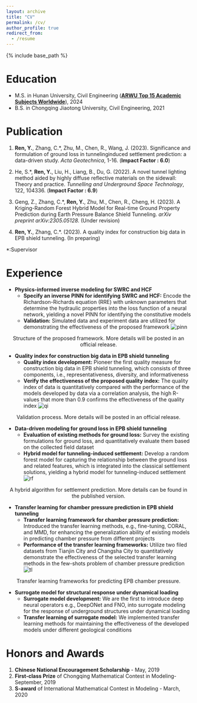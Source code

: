 ```yaml
---
layout: archive
title: "CV"
permalink: /cv/
author_profile: true
redirect_from:
  - /resume
---
```


{% include base_path %}

Education
======
* M.S. in Hunan University, Civil Engineering (**[ARWU Top 15 Academic Subjects Worldwide](https://www.shanghairanking.com/rankings/gras/2022/RS0211)**), 2024
* B.S. in Chongqing Jiaotong University, Civil Engineering, 2021

Publication 
======
1. **Ren, Y.**, Zhang, C.*, Zhu, M., Chen, R., Wang, J. (2023). Significance and formulation of ground loss in tunnelinginduced settlement prediction: a data-driven study. *Acta Geotechnica*, 1-16. (**Impact Factor : 6.0**) 

2. He, S.*, **Ren, Y.**, Liu, H., Liang, B., Du, G. (2022). A novel tunnel lighting method aided by highly diffuse reflective materials on the sidewall: Theory and practice. *Tunnelling and Underground Space Technology*, 122, 104336. (**Impact Factor : 6.9**)  

3. Geng, Z., Zhang, C.*, **Ren, Y.**, Zhu, M., Chen, R., Cheng, H. (2023). A Kriging-Random Forest Hybrid Model for Real-time Ground Property Prediction during Earth Pressure Balance Shield Tunneling. *arXiv preprint arXiv:2305.05128.* (Under revision) 

4. **Ren, Y.**, Zhang, C.*. (2023). A quality index for construction big data in EPB shield tunneling. (In preparing) 

*:Supervisor 

Experience 
======
* **Physics-informed inverse modeling for SWRC and HCF**
  * **Specify an inverse PINN for identifying SWRC and HCF:**  Encode the Richardson-Richards equation (RRE) with unknown parameters that determine the hydraulic properties into the loss function of a neural network, yielding a novel PINN for identifying the constitutive models
  * **Validation:** Simulated data and experiment data are utilized for demonstrating the effectiveness of the proposed framework 
![pinn](http://renyuhao825.github.io/images/pinn.png)
<center> Structure of the proposed framework. More details will be posted in an official release. </center>



* **Quality index for construction big data in EPB shield tunneling**
  * **Quality index development:** Pioneer the first quality measure for construction big data in EPB shield tunneling, which consists of three components, i.e., representativeness, diversity, and informativeness
  * **Verify the effectiveness of the proposed quality index:** The quality index of data is quantitatively compared with the performance of the models developed by data via a correlation analysis, the high R-values that more than 0.9 confirms the effectiveness of the quality index 
![qi](http://renyuhao825.github.io/images/qi.png)
<center> Validation process. More details will be posted in an official release. </center>

*  **Data-driven modeling for ground loss in EPB shield tunneling**
    * **Evaluation of existing methods for ground loss:** Survey the existing formulations for ground loss, and quantitatively evaluate them based on the collected field dataset 
    * **Hybrid model for tunneling-induced settlement:** Develop a random forest model for capturing the relationship between the ground loss and related features, which is integrated into the classical settlement solutions, yielding a hybrid model for tunneling-induced settlement
![rf](http://renyuhao825.github.io/images/rf.png)
<center> A hybrid algorithm for settlement prediction. More details can be found in the published version. </center>

* **Transfer learning for chamber pressure prediction in EPB shield tunneling**
  * **Transfer learning framework for chamber pressure prediction:** Introduced the transfer learning methods, e.g., fine-tuning, CORAL, and MMD, for enhancing the generalization ability of existing models in predicting chamber pressure from different projects
  * **Performance of the transfer learning frameworks:** Utilize two filed datasets from Tianjin City and Changsha City to quantitatively demonstrate the effectiveness of the selected transfer learning methods in the few-shots problem of chamber pressure prediction 
![tl](http://renyuhao825.github.io/images/tl.png)
<center> Transfer learning frameworks for predicting EPB chamber pressure. </center>

* **Surrogate model for structural response under dynamical loading**
  * **Surrogate model development:** We are the first to introduce deep neural operators e.g., DeepONet and FNO, into surrogate modeling for the response of underground structures under dynamical loading
  * **Transfer learning of surrogate model:** We implemented transfer learning methods for maintaining the effectiveness of the developed models under different geological conditions 


Honors and Awards  
======
1. **Chinese National Encouragement Scholarship** - May, 2019 
2. **First-class Prize** of Chongqing Mathematical Contest in Modeling- September, 2019 
3. **S-award** of International Mathematical Contest in Modeling - March, 2020